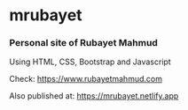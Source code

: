 # mrubayet
<h3>Personal site of Rubayet Mahmud </h3>
<p>Using HTML, CSS, Bootstrap and Javascript</p>

Check: https://www.rubayetmahmud.com

Also published at: https://mrubayet.netlify.app
